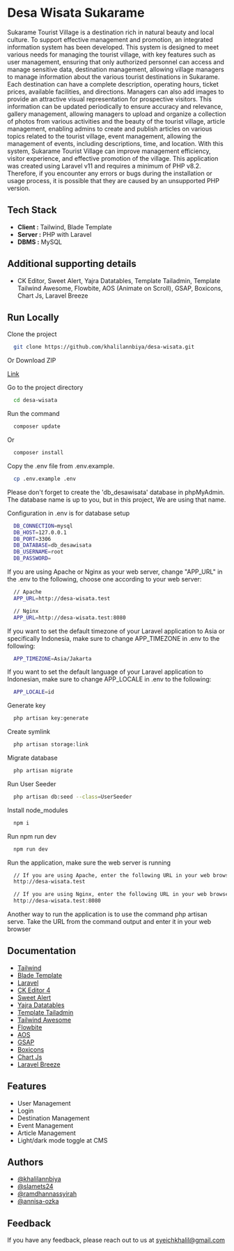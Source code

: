 # Desa Wisata Sukarame

Sukarame Tourist Village is a destination rich in natural beauty and local culture. To support effective management and promotion, an integrated information system has been developed. This system is designed to meet various needs for managing the tourist village, with key features such as user management, ensuring that only authorized personnel can access and manage sensitive data, destination management, allowing village managers to manage information about the various tourist destinations in Sukarame. Each destination can have a complete description, operating hours, ticket prices, available facilities, and directions. Managers can also add images to provide an attractive visual representation for prospective visitors. This information can be updated periodically to ensure accuracy and relevance, gallery management, allowing managers to upload and organize a collection of photos from various activities and the beauty of the tourist village, article management, enabling admins to create and publish articles on various topics related to the tourist village, event management, allowing the management of events, including descriptions, time, and location. With this system, Sukarame Tourist Village can improve management efficiency, visitor experience, and effective promotion of the village. This application was created using Laravel v11 and requires a minimum of PHP v8.2. Therefore, if you encounter any errors or bugs during the installation or usage process, it is possible that they are caused by an unsupported PHP version.

## Tech Stack

-   **Client :** Tailwind, Blade Template
-   **Server :** PHP with Laravel
-   **DBMS   :** MySQL

## Additional supporting details

- CK Editor, Sweet Alert, Yajra Datatables, Template Tailadmin, Template Tailwind Awesome, Flowbite, AOS (Animate on Scroll), GSAP, Boxicons, Chart Js, Laravel Breeze

## Run Locally

Clone the project

```bash
  git clone https://github.com/khalilannbiya/desa-wisata.git
```

Or Download ZIP

[Link](https://github.com/khalilannbiya/desa-wisata/archive/refs/heads/main.zip)

Go to the project directory

```bash
  cd desa-wisata
```

Run the command

```bash
  composer update
```

Or

```bash
  composer install
```

Copy the .env file from .env.example.

```bash
  cp .env.example .env
```

Please don't forget to create the 'db_desawisata' database in phpMyAdmin. The database name is up to you, but in this project, We are using that name.

Configuration in .env is for database setup

```bash
  DB_CONNECTION=mysql
  DB_HOST=127.0.0.1
  DB_PORT=3306
  DB_DATABASE=db_desawisata
  DB_USERNAME=root
  DB_PASSWORD=
```

If you are using Apache or Nginx as your web server, change "APP_URL" in the .env to the following, choose one according to your web server:

```bash
  // Apache
  APP_URL=http://desa-wisata.test

  // Nginx
  APP_URL=http://desa-wisata.test:8080
```

If you want to set the default timezone of your Laravel application to Asia or specifically Indonesia, make sure to change APP_TIMEZONE in .env to the following:

```bash
  APP_TIMEZONE=Asia/Jakarta
```

If you want to set the default language of your Laravel application to Indonesian, make sure to change APP_LOCALE in .env to the following:

```bash
  APP_LOCALE=id
```

Generate key

```bash
  php artisan key:generate
```

Create symlink

```bash
  php artisan storage:link
```

Migrate database

```bash
  php artisan migrate
```

Run User Seeder

```bash
  php artisan db:seed --class=UserSeeder
```

Install node_modules

```bash
  npm i
```

Run npm run dev

```bash
  npm run dev
```

Run the application, make sure the web server is running

```bash
  // If you are using Apache, enter the following URL in your web browser:
  http://desa-wisata.test

  // If you are using Nginx, enter the following URL in your web browser:
  http://desa-wisata.test:8080
```

Another way to run the application is to use the command php artisan serve. Take the URL from the command output and enter it in your web browser

## Documentation

-   [Tailwind](https://tailwindcss.com/docs/installation)
-   [Blade Template](https://laravel.com/docs/11.x/blade)
-   [Laravel](https://laravel.com/docs/11.x)
-   [CK Editor 4](https://ckeditor.com/docs/ckeditor4/latest/guide/dev_installation.html)
-   [Sweet Alert](https://realrashid.github.io/sweet-alert/)
-   [Yajra Datatables](https://yajrabox.com/docs/laravel-datatables/master/installation)
-   [Template Tailadmin](https://tailadmin.com/)
-   [Tailwind Awesome](https://www.tailwindawesome.com/)
-   [Flowbite](https://flowbite.com/)
-   [AOS](https://michalsnik.github.io/aos/)
-   [GSAP](https://gsap.com/)
-   [Boxicons](https://boxicons.com/)
-   [Chart Js](https://www.chartjs.org/)
-   [Laravel Breeze](https://laravel.com/docs/11.x/starter-kits#laravel-breeze)

## Features

-   User Management
-   Login
-   Destination Management
-   Event Management
-   Article Management
-   Light/dark mode toggle at CMS

## Authors

- [@khalilannbiya](https://www.github.com/khalilannbiya)
- [@slamets24](https://github.com/slamets24)
- [@ramdhannassyirah](https://github.com/ramdhannassyirah)
- [@annisa-ozka](https://github.com/annisa-ozka)

## Feedback

If you have any feedback, please reach out to us at syeichkhalil@gmail.com
